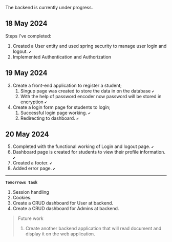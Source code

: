 The backend is currently under progress.

## 18 May 2024

Steps I've completed:

1. Created a User entity and used spring security to manage user login and logout. `✔`
2. Implemented Authentication and Authorization

## 19 May 2024

3. Create a front-end application to register a student;
   1. Singup page was created to store the data in on the database `✔`
   2. With the help of password encoder now password will be stored in encryption `✔`
4. Create a login form page for students to login;
   1. Successful login page working. `✔`
   2. Redirecting to dashboard. `✔`

## 20 May 2024

5. Completed with the functional working of Login and logout page. `✔`
6. Dashboard page is created for students to view their profile information. `✔`
7. Created a footer. `✔`
8. Added error page. `✔`

---

**`Tomorrows task`**

1. Session handling
2. Cookies.
3. Create a CRUD dashboard for User at backend.
4. Create a CRUD dashboard for Admins at backend.

> Future work
> 1) Create another backend application that will read document and display it on the web application.